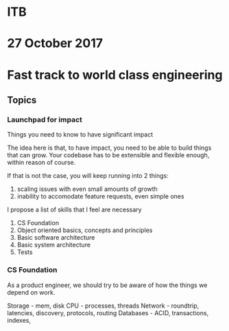   
# ITB
# 27 October 2017
# Fast track to world class engineering

## Topics
### Launchpad for impact
Things you need to know to have significant impact

The idea here is that, to have impact, you need to be able to build things that can grow. Your codebase has to be extensible and flexible enough, within reason of course.

If that is not the case, you will keep running into 2 things:

1) scaling issues with even small amounts of growth
2) inability to accomodate feature requests, even simple ones

I propose a list of skills that I feel are necessary

1) CS Foundation
2) Object oriented basics, concepts and principles
3) Basic software architecture
4) Basic system architecture
5) Tests

### CS Foundation

As a product engineer, we should try to be aware of how the things we depend on work.

Storage - mem, disk
CPU - processes, threads
Network - roundtrip, latencies, discovery, protocols, routing
Databases - ACID, transactions, indexes,
